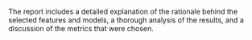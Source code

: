 The report  includes a detailed explanation of the rationale behind the selected features and models, a thorough analysis of the results, and a discussion of the metrics that were chosen.
